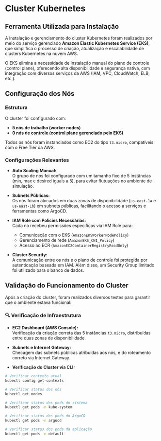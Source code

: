 # Cluster Kubernetes

## Ferramenta Utilizada para Instalação

A instalação e gerenciamento do cluster Kubernetes foram realizados por meio do serviço gerenciado **Amazon Elastic Kubernetes Service (EKS)**, que simplifica o processo de criação, atualização e escalabilidade de clusters Kubernetes na nuvem AWS.

O EKS elimina a necessidade de instalação manual do plano de controle (control plane), oferecendo alta disponibilidade e segurança nativa, com integração com diversos serviços da AWS (IAM, VPC, CloudWatch, ELB, etc.).

## Configuração dos Nós

### Estrutura

O cluster foi configurado com:

- **5 nós de trabalho (worker nodes)**  
- **0 nós de controle (control plane gerenciado pelo EKS)**

Todos os nós foram instanciados como EC2 do tipo `t3.micro`, compatíveis com o Free Tier da AWS.

### Configurações Relevantes

- **Auto Scaling Manual:**  
  O grupo de nós foi configurado com um tamanho fixo de 5 instâncias (min, max e desired iguais a 5), para evitar flutuações no ambiente de simulação.

- **Subnets Públicas:**  
  Os nós foram alocados em duas zonas de disponibilidade (`us-east-1a` e `us-east-1b`) em subnets públicas, facilitando o acesso a serviços e ferramentas como ArgoCD.

- **IAM Role com Policies Necessárias:**  
  Cada nó recebeu permissões específicas via IAM Role para:
  - Comunicação com o EKS (`AmazonEKSWorkerNodePolicy`)
  - Gerenciamento de rede (`AmazonEKS_CNI_Policy`)
  - Acesso ao ECR (`AmazonEC2ContainerRegistryReadOnly`)

- **Cluster Security:**  
  A comunicação entre os nós e o plano de controle foi protegida por autenticação baseada em IAM. Além disso, um Security Group limitado foi utilizado para o banco de dados.

## Validação do Funcionamento do Cluster

Após a criação do cluster, foram realizados diversos testes para garantir que o ambiente estava funcional:

### 🔍 Verificação de Infraestrutura

- **EC2 Dashboard (AWS Console):**  
  Verificação da criação correta das 5 instâncias `t3.micro`, distribuídas entre duas zonas de disponibilidade.

- **Subnets e Internet Gateway:**  
  Checagem das subnets públicas atribuídas aos nós, e do roteamento correto via Internet Gateway.

- **Verificação do Cluster via CLI:**

```bash
# Verificar contexto atual
kubectl config get-contexts

# Verificar status dos nós
kubectl get nodes

# Verificar status dos pods do sistema
kubectl get pods -n kube-system

# Verificar status dos pods do ArgoCD
kubectl get pods -n argocd

# Verificar status dos pods da aplicação
kubectl get pods -n default
```
